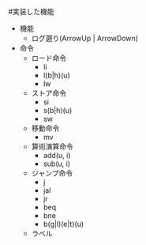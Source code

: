 #実装した機能
- 機能
    - ログ遡り(ArrowUp | ArrowDown)
- 命令
    - ロード命令
        - li
        - l(b|h)(u)
        - lw
    - ストア命令
        - si
        - s(b|h)(u)
        - sw
    - 移動命令
        - mv
    - 算術演算命令
        - add(u, i)
        - sub(u, i)
    - ジャンプ命令
        - j
        - jal
        - jr
        - beq
        - bne
        - b(g|l)(e|t)(u)
    - ラベル


